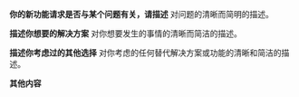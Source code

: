 **你的新功能请求是否与某个问题有关，请描述**
对问题的清晰而简明的描述。

**描述你想要的解决方案**
对你想要发生的事情的清晰而简洁的描述。

**描述你考虑过的其他选择**
对你考虑的任何替代解决方案或功能的清晰和简洁的描述。

**其他内容**
